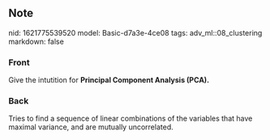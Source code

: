 ## Note
nid: 1621775539520
model: Basic-d7a3e-4ce08
tags: adv_ml::08_clustering
markdown: false

### Front
Give the intutition for <b>Principal Component Analysis (PCA).</b>

### Back
Tries to find a sequence of linear combinations of the variables that have maximal variance, and are mutually uncorrelated.
